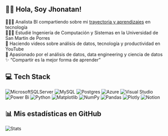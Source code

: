 ## 👋🏻 Hola, Soy Jhonatan!

👨🏻‍💻  Analista BI compartiendo sobre mi [trayectoria y aprendizajes](https://www.linkedin.com/in/jhonatanjhoelrivascure) en tecnología</br> 
👨🏻‍🎓  Estudié Ingeniería de Computación y Sistemas en la Universidad de San Martin de Porres</br> 
🎨  Haciendo videos sobre análisis de datos, tecnología y productividad en YouTube</br>
🚀  Apasionado por el análisis de datos, data engineering y ciencia de datos</br>
✨  “Compartir es la mejor forma de aprender”</br>

## 💻 Tech Stack
![MicrosoftSQLServer](https://img.shields.io/badge/Microsoft%20SQL%20Server-CC2927?style=for-the-badge&logo=microsoft%20sql%20server&logoColor=white) 
![MySQL](https://img.shields.io/badge/mysql-4479A1.svg?style=for-the-badge&logo=mysql&logoColor=white) 
![Postgres](https://img.shields.io/badge/postgres-%23316192.svg?style=for-the-badge&logo=postgresql&logoColor=white) 
![Azure](https://img.shields.io/badge/azure-%230072C6.svg?style=for-the-badge&logo=microsoftazure&logoColor=white) 
![Visual Studio](https://img.shields.io/badge/Visual%20Studio-5C2D91.svg?style=for-the-badge&logo=visual-studio&logoColor=white) 
![Power Bi](https://img.shields.io/badge/power_bi-F2C811?style=for-the-badge&logo=powerbi&logoColor=black) 
![Python](https://img.shields.io/badge/python-3670A0?style=for-the-badge&logo=python&logoColor=ffdd54) 
![Matplotlib](https://img.shields.io/badge/Matplotlib-%23ffffff.svg?style=for-the-badge&logo=Matplotlib&logoColor=black) 
![NumPy](https://img.shields.io/badge/numpy-%23013243.svg?style=for-the-badge&logo=numpy&logoColor=white) 
![Pandas](https://img.shields.io/badge/pandas-%23150458.svg?style=for-the-badge&logo=pandas&logoColor=white) 
![Plotly](https://img.shields.io/badge/Plotly-%233F4F75.svg?style=for-the-badge&logo=plotly&logoColor=white) 
![Notion](https://img.shields.io/badge/Notion-%23000000.svg?style=for-the-badge&logo=notion&logoColor=white) 

## 📊 Mis estadísticas en GitHub

![Stats](https://github-readme-stats.vercel.app/api?username=JhonatanRivas&show_icons=true&theme=tokyonight&locale=es&hide=contribs,reviews,discussions_started,discussions_answered,prs_merged,prs_merged_percentage)

